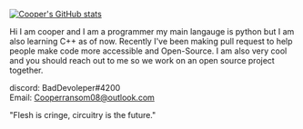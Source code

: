 [![Cooper's GitHub stats](https://github-readme-stats.vercel.app/api?username=itzCozi&theme=dracula)](https://github.com/anuraghazra/github-readme-stats)

Hi I am cooper and I am a programmer my main langauge is python but I am also learning C++ as of now. 
Recently I've been making pull request to help people make code more accessible and Open-Source. 
I am also very cool and you should reach out to me so we work on an open source project together.

discord: BadDevoleper#4200                                                                                                                                             
Email: Cooperransom08@outlook.com

"Flesh is cringe, circuitry is the future." 
